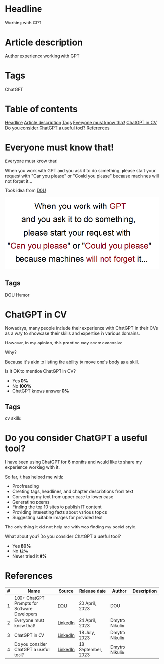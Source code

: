 # Headline
Working with GPT

# Article description
Author experience working with GPT 

# Tags
ChatGPT 

# Table of contents
[Headline](https://github.com/dimanikulin/dimanikulin/blob/main/!Template.md#headline)
[Article description](https://github.com/dimanikulin/dimanikulin/blob/main/!Template.md#article-description)
[Tags](https://github.com/dimanikulin/dimanikulin/blob/main/!Template.md#tags)
[Everyone must know that!](https://github.com/dimanikulin/dimanikulin/blob/main/ChatGPT.md#everyone-must-know-that)
[ChatGPT in CV](https://github.com/dimanikulin/dimanikulin/blob/main/ChatGPT.md#chatgpt-in-cv)
[Do you consider ChatGPT a useful tool?](https://github.com/dimanikulin/dimanikulin/blob/main/ChatGPT.md#do-you-consider-chatgpt-a-useful-tool)
[References](https://github.com/dimanikulin/dimanikulin/blob/main/!Template.md#references)

# Everyone must know that!
Everyone must know that!

When you work with GPT and you ask it to do something, please start your request with "Can you please" or "Could you please" because machines will not forget it...

Took idea from [DOU](https://dou.ua/forums/topic/43131/?from=tg&utm_source=telegram&utm_medium=social)

<img src="./Images/ChatGPTAsk.png" alt="ChatGPTAsk" />

## Tags
DOU Humor

# ChatGPT in CV
Nowadays, many people include their experience with ChatGPT in their CVs as a way to showcase their skills and expertise in various domains.

However, in my opinion, this practice may seem excessive.

Why?

Because it's akin to listing the ability to move one's body as a skill.

Is it OK to mention ChatGPT in CV?
- Yes **0%**
- No **100%**
- ChatGPT knows answer **0%**

## Tags
cv skills

# Do you consider ChatGPT a useful tool?
I have been using ChatGPT for 6 months and would like to share my experience working with it.

So far, it has helped me with:
- Proofreading
- Creating tags, headlines, and chapter descriptions from text
- Converting my text from upper case to lower case
- Generating poems
- Finding the top 10 sites to publish IT content
- Providing interesting facts about various topics
- Suggesting suitable images for provided text

The only thing it did not help me with was finding my social style.

What about you? Do you consider ChatGPT a useful tool?
- Yes **80%**
- No **12%**
- Never tried it **8%**

# References
| # | Name                 | Source                | Release date           |  Author                 | Description   |
| - | ---------------------|---------------------- |----------------------- | ----------------------- |:-------------:|
| 1 | 100+ ChatGPT Prompts for Software Developers | [DOU](https://dou.ua/forums/topic/43131/?from=tg&utm_source=telegram&utm_medium=social) | 20 April, 2023 | DOU | |
| 2 | Everyone must know that! | [LinkedIn](https://www.linkedin.com/posts/dimanikulin_humor-chatgpt-chatgpttutorial-activity-7056156667721191424-rcxW?utm_source=share&utm_medium=member_desktop) | 24 April, 2023 | Dmytro Nikulin | |
| 3 | ChatGPT in CV | [LinkedIn](https://www.linkedin.com/posts/dimanikulin_chatgpt-cv-skills-activity-7086958836036644864-hpB6?utm_source=share&utm_medium=member_desktop) | 18 July, 2023 | Dmytro Nikulin | |
| 4 | Do you consider ChatGPT a useful tool? | [LinkedIn](https://www.linkedin.com/posts/dimanikulin_chatgpt-activity-7109428850933022721-HDKN?utm_source=share&utm_medium=member_desktop) | 18 September, 2023 | Dmytro Nikulin | | 